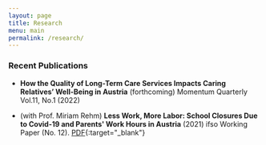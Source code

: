```yaml
---
layout: page
title: Research
menu: main
permalink: /research/
---
```



### Recent Publications
<p> </p>

- **How the Quality of Long-Term Care Services Impacts Caring Relatives’ Well-Being in Austria** (forthcoming) Momentum Quarterly Vol.11, No.1 (2022)

- (with Prof. Miriam Rehm) **Less Work, More Labor: School Closures Due to Covid-19 and Parents' Work Hours in Austria** (2021) ifso Working Paper (No. 12). [PDF](https://www.uni-due.de/imperia/md/content/soziooekonomie/ifsowp12_hanzlrehm2021.pdf){:target="_blank"}
